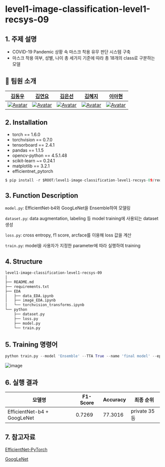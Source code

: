 # level1-image-classification-level1-recsys-09

## 1. 주제 설명

- COVID-19 Pandemic 상황 속 마스크 착용 유무 판단 시스템 구축
- 마스크 착용 여부, 성별, 나이 총 세가지 기준에 따라 총 18개의 class로 구분하는 모델


## 👋 팀원 소개

|                                                  [김동우](https://github.com/dongwoo338)                                                   |                                                                          [김연요](https://github.com/arkdusdyk)                                                                           |                                                 [김은선](https://github.com/sun1187)                                                  |                                                                        [김혜지](https://github.com/h-y-e-j-i)                                                                         |                                                                         [이아현](https://github.com/ahyeon0508)                                                                         |
| :-------------------------------------------------------------------------------------------------------: | :-------------------------------------------------------------------------------------------------------------------------------------------------------: | :-----------------------------------------------------------------------------------------------------: | :---------------------------------------------------------------------------------------------------------------------------------------------------: | :----------------------------------------------------------------------------------------------------------------------------------------------------: |
| [![Avatar](https://avatars.githubusercontent.com/u/73115427?v=4)](https://github.com/dongwoo338) | [![Avatar](https://avatars.githubusercontent.com/u/69205130?s=400&u=a14d779da6a9023a45e60e44072436d356a9461c&v=4)](https://github.com/arkdusdyk) | [![Avatar](https://avatars.githubusercontent.com/u/70509258?v=4)](https://github.com/sun1187) | [![Avatar](https://avatars.githubusercontent.com/u/58590260?v=4)](https://github.com/h-y-e-j-i) | [![Avatar](https://avatars.githubusercontent.com/u/44939208?v=4)](https://github.com/ahyeon0508) |


## 2. Installation

- torch == 1.6.0
- torchvision == 0.7.0
- tensorboard == 2.4.1
- pandas == 1.1.5
- opencv-python == 4.5.1.48
- scikit-learn ~= 0.24.1
- matplotlib == 3.2.1
- efficientnet_pytorch

```python
$ pip install -r $ROOT/level1-image-classification-level1-recsys-09/requirements.txt
```

## 3. Function Description

`model.py`: EfficientNet-b4와  GoogLeNet을 Ensemble하여 모델링

`dataset.py`: data augmentation, labeling 등 model training에 사용되는 dataset 생성

`loss.py`: cross entropy, f1 score, arcface를 이용해 loss 값을 계산

`train.py`: model을 사용자가 지정한 parameter에 따라 실행하여 training

## 4. Structure

```bash
level1-image-classification-level1-recsys-09
│
├── README.md
├── requirements.txt
├── EDA
│   ├── data_EDA.ipynb
│   ├── image_EDA.ipynb
│   └── torchvision_transforms.ipynb
└── python
    ├── dataset.py
    ├── loss.py
    ├── model.py
    └── train.py
```

## 5. Training 명령어

```python
python train.py --model 'Ensemble' --TTA True --name 'final model' --epoch 3
```

![image](https://user-images.githubusercontent.com/44939208/157379480-737623fe-8237-47bc-8c4a-03897a8fd3e9.png)

## 6. 실행 결과

| 모델명 | F1-Score | Accuracy | 최종 순위 |
| --- | --- | --- | --- |
| EfficientNet-b4 + GoogLeNet | 0.7269 | 77.3016 | private 35등 |

## 7. 참고자료

[EfficientNet-PyTorch](https://github.com/lukemelas/EfficientNet-PyTorch)

[GoogLeNet](https://pytorch.org/vision/stable/_modules/torchvision/models/googlenet.html)

